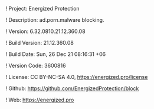 ! Project: Energized Protection

! Description: ad.porn.malware blocking.

! Version: 6.32.0810.21.12.360.08

! Build Version: 21.12.360.08

! Build Date: Sun, 26 Dec 21 08:16:31 +06

! Version Code: 3600816

! License: CC BY-NC-SA 4.0, https://energized.pro/license

! Github: https://github.com/EnergizedProtection/block

! Web: https://energized.pro
